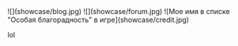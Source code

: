 <gallery>
    ![](showcase/blog.jpg)
    ![](showcase/forum.jpg)
    ![Мое имя в списке "Особая благорадность" в игре](showcase/credit.jpg)
</gallery>

lol